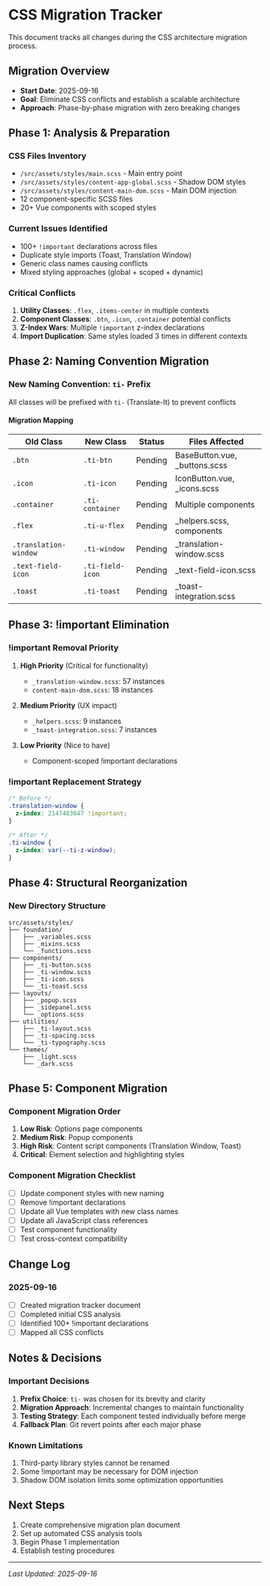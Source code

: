# CSS Migration Tracker

This document tracks all changes during the CSS architecture migration process.

## Migration Overview
- **Start Date**: 2025-09-16
- **Goal**: Eliminate CSS conflicts and establish a scalable architecture
- **Approach**: Phase-by-phase migration with zero breaking changes

## Phase 1: Analysis & Preparation

### CSS Files Inventory
- `/src/assets/styles/main.scss` - Main entry point
- `/src/assets/styles/content-app-global.scss` - Shadow DOM styles
- `/src/assets/styles/content-main-dom.scss` - Main DOM injection
- 12 component-specific SCSS files
- 20+ Vue components with scoped styles

### Current Issues Identified
- 100+ `!important` declarations across files
- Duplicate style imports (Toast, Translation Window)
- Generic class names causing conflicts
- Mixed styling approaches (global + scoped + dynamic)

### Critical Conflicts
1. **Utility Classes**: `.flex`, `.items-center` in multiple contexts
2. **Component Classes**: `.btn`, `.icon`, `.container` potential conflicts
3. **Z-Index Wars**: Multiple `!important` z-index declarations
4. **Import Duplication**: Same styles loaded 3 times in different contexts

## Phase 2: Naming Convention Migration

### New Naming Convention: `ti-` Prefix
All classes will be prefixed with `ti-` (Translate-It) to prevent conflicts

#### Migration Mapping
| Old Class | New Class | Status | Files Affected |
|-----------|-----------|--------|----------------|
| `.btn` | `.ti-btn` | Pending | BaseButton.vue, _buttons.scss |
| `.icon` | `.ti-icon` | Pending | IconButton.vue, _icons.scss |
| `.container` | `.ti-container` | Pending | Multiple components |
| `.flex` | `.ti-u-flex` | Pending | _helpers.scss, components |
| `.translation-window` | `.ti-window` | Pending | _translation-window.scss |
| `.text-field-icon` | `.ti-field-icon` | Pending | _text-field-icon.scss |
| `.toast` | `.ti-toast` | Pending | _toast-integration.scss |

## Phase 3: !important Elimination

### !important Removal Priority
1. **High Priority** (Critical for functionality)
   - `_translation-window.scss`: 57 instances
   - `content-main-dom.scss`: 18 instances

2. **Medium Priority** (UX impact)
   - `_helpers.scss`: 9 instances
   - `_toast-integration.scss`: 7 instances

3. **Low Priority** (Nice to have)
   - Component-scoped !important declarations

### !important Replacement Strategy
```css
/* Before */
.translation-window {
  z-index: 2147483647 !important;
}

/* After */
.ti-window {
  z-index: var(--ti-z-window);
}
```

## Phase 4: Structural Reorganization

### New Directory Structure
```
src/assets/styles/
├── foundation/
│   ├── _variables.scss
│   ├── _mixins.scss
│   └── _functions.scss
├── components/
│   ├── _ti-button.scss
│   ├── _ti-window.scss
│   ├── _ti-icon.scss
│   └── _ti-toast.scss
├── layouts/
│   ├── _popup.scss
│   ├── _sidepanel.scss
│   └── _options.scss
├── utilities/
│   ├── _ti-layout.scss
│   ├── _ti-spacing.scss
│   └── _ti-typography.scss
└── themes/
    ├── _light.scss
    └── _dark.scss
```

## Phase 5: Component Migration

### Component Migration Order
1. **Low Risk**: Options page components
2. **Medium Risk**: Popup components
3. **High Risk**: Content script components (Translation Window, Toast)
4. **Critical**: Element selection and highlighting styles

### Component Migration Checklist
- [ ] Update component styles with new naming
- [ ] Remove !important declarations
- [ ] Update all Vue templates with new class names
- [ ] Update all JavaScript class references
- [ ] Test component functionality
- [ ] Test cross-context compatibility

## Change Log

### 2025-09-16
- [ ] Created migration tracker document
- [ ] Completed initial CSS analysis
- [ ] Identified 100+ !important declarations
- [ ] Mapped all CSS conflicts

## Notes & Decisions

### Important Decisions
1. **Prefix Choice**: `ti-` was chosen for its brevity and clarity
2. **Migration Approach**: Incremental changes to maintain functionality
3. **Testing Strategy**: Each component tested individually before merge
4. **Fallback Plan**: Git revert points after each major phase

### Known Limitations
1. Third-party library styles cannot be renamed
2. Some !important may be necessary for DOM injection
3. Shadow DOM isolation limits some optimization opportunities

## Next Steps

1. Create comprehensive migration plan document
2. Set up automated CSS analysis tools
3. Begin Phase 1 implementation
4. Establish testing procedures

---

*Last Updated: 2025-09-16*